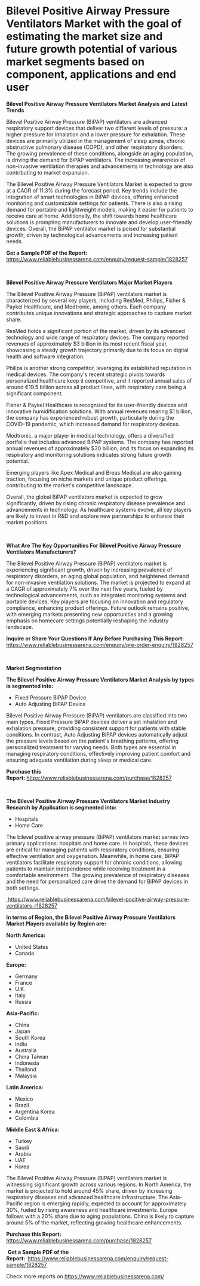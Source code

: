 <p><h1>Bilevel Positive Airway Pressure Ventilators Market with the goal of estimating the market size and future growth potential of various market segments based on component, applications and end user</h1></p><p><strong>Bilevel Positive Airway Pressure Ventilators Market Analysis and Latest Trends</strong></p>
<p><p>Bilevel Positive Airway Pressure (BiPAP) ventilators are advanced respiratory support devices that deliver two different levels of pressure: a higher pressure for inhalation and a lower pressure for exhalation. These devices are primarily utilized in the management of sleep apnea, chronic obstructive pulmonary disease (COPD), and other respiratory disorders. The growing prevalence of these conditions, alongside an aging population, is driving the demand for BiPAP ventilators. The increasing awareness of non-invasive ventilation therapies and advancements in technology are also contributing to market expansion.</p><p>The Bilevel Positive Airway Pressure Ventilators Market is expected to grow at a CAGR of 11.3% during the forecast period. Key trends include the integration of smart technologies in BiPAP devices, offering enhanced monitoring and customizable settings for patients. There is also a rising demand for portable and lightweight models, making it easier for patients to receive care at home. Additionally, the shift towards home healthcare solutions is prompting manufacturers to innovate and develop user-friendly devices. Overall, the BiPAP ventilator market is poised for substantial growth, driven by technological advancements and increasing patient needs.</p></p>
<p><strong>Get a Sample PDF of the Report:&nbsp;</strong> <a href="https://www.reliablebusinessarena.com/enquiry/request-sample/1828257?utm_campaign=2187&utm_medium=2&utm_source=Github&utm_content=ia&utm_term=05032025&utm_id=bilevel-positive-airway-pressure-ventilators">https://www.reliablebusinessarena.com/enquiry/request-sample/1828257</a></p>
<p>&nbsp;</p>
<p><strong>Bilevel Positive Airway Pressure Ventilators Major Market Players</strong></p>
<p><p>The Bilevel Positive Airway Pressure (BiPAP) ventilators market is characterized by several key players, including ResMed, Philips, Fisher & Paykel Healthcare, and Medtronic, among others. Each company contributes unique innovations and strategic approaches to capture market share.</p><p>ResMed holds a significant portion of the market, driven by its advanced technology and wide range of respiratory devices. The company reported revenues of approximately $3 billion in its most recent fiscal year, showcasing a steady growth trajectory primarily due to its focus on digital health and software integration.</p><p>Philips is another strong competitor, leveraging its established reputation in medical devices. The company's recent strategic pivots towards personalized healthcare keep it competitive, and it reported annual sales of around €19.5 billion across all product lines, with respiratory care being a significant component.</p><p>Fisher & Paykel Healthcare is recognized for its user-friendly devices and innovative humidification solutions. With annual revenues nearing $1 billion, the company has experienced robust growth, particularly during the COVID-19 pandemic, which increased demand for respiratory devices.</p><p>Medtronic, a major player in medical technology, offers a diversified portfolio that includes advanced BiPAP systems. The company has reported annual revenues of approximately $30 billion, and its focus on expanding its respiratory and monitoring solutions indicates strong future growth potential.</p><p>Emerging players like Apex Medical and Breas Medical are also gaining traction, focusing on niche markets and unique product offerings, contributing to the market's competitive landscape.</p><p>Overall, the global BiPAP ventilators market is expected to grow significantly, driven by rising chronic respiratory disease prevalence and advancements in technology. As healthcare systems evolve, all key players are likely to invest in R&D and explore new partnerships to enhance their market positions.</p></p>
<p>&nbsp;</p>
<p><strong>What Are The Key Opportunities For Bilevel Positive Airway Pressure Ventilators Manufacturers?</strong></p>
<p><p>The Bilevel Positive Airway Pressure (BiPAP) ventilators market is experiencing significant growth, driven by increasing prevalence of respiratory disorders, an aging global population, and heightened demand for non-invasive ventilation solutions. The market is projected to expand at a CAGR of approximately 7% over the next five years, fueled by technological advancements, such as integrated monitoring systems and portable devices. Key players are focusing on innovation and regulatory compliance, enhancing product offerings. Future outlook remains positive, with emerging markets presenting new opportunities and a growing emphasis on homecare settings potentially reshaping the industry landscape.</p></p>
<p><strong>Inquire or Share Your Questions If Any Before Purchasing This Report:</strong> <a href="https://www.reliablebusinessarena.com/enquiry/pre-order-enquiry/1828257?utm_campaign=2187&utm_medium=2&utm_source=Github&utm_content=ia&utm_term=05032025&utm_id=bilevel-positive-airway-pressure-ventilators">https://www.reliablebusinessarena.com/enquiry/pre-order-enquiry/1828257</a></p>
<p>&nbsp;</p>
<p><strong>Market Segmentation</strong></p>
<p><strong>The Bilevel Positive Airway Pressure Ventilators Market Analysis by types is segmented into:</strong></p>
<p><ul><li>Fixed Pressure BiPAP Device</li><li>Auto Adjusting BiPAP Device</li></ul></p>
<p><p>Bilevel Positive Airway Pressure (BiPAP) ventilators are classified into two main types. Fixed Pressure BiPAP devices deliver a set inhalation and exhalation pressure, providing consistent support for patients with stable conditions. In contrast, Auto Adjusting BiPAP devices automatically adjust the pressure levels based on the patient's breathing patterns, offering personalized treatment for varying needs. Both types are essential in managing respiratory conditions, effectively improving patient comfort and ensuring adequate ventilation during sleep or medical care.</p></p>
<p><strong>Purchase this Report:&nbsp;</strong><a href="https://www.reliablebusinessarena.com/purchase/1828257?utm_campaign=2187&utm_medium=2&utm_source=Github&utm_content=ia&utm_term=05032025&utm_id=bilevel-positive-airway-pressure-ventilators">https://www.reliablebusinessarena.com/purchase/1828257</a></p>
<p>&nbsp;</p>
<p><strong>The Bilevel Positive Airway Pressure Ventilators Market Industry Research by Application is segmented into:</strong></p>
<p><ul><li>Hospitals</li><li>Home Care</li></ul></p>
<p><p>The bilevel positive airway pressure (BiPAP) ventilators market serves two primary applications: hospitals and home care. In hospitals, these devices are critical for managing patients with respiratory conditions, ensuring effective ventilation and oxygenation. Meanwhile, in home care, BiPAP ventilators facilitate respiratory support for chronic conditions, allowing patients to maintain independence while receiving treatment in a comfortable environment. The growing prevalence of respiratory diseases and the need for personalized care drive the demand for BiPAP devices in both settings.</p></p>
<p><a href="https://www.reliablebusinessarena.com/bilevel-positive-airway-pressure-ventilators-r1828257?utm_campaign=2187&utm_medium=2&utm_source=Github&utm_content=ia&utm_term=05032025&utm_id=bilevel-positive-airway-pressure-ventilators">&nbsp;https://www.reliablebusinessarena.com/bilevel-positive-airway-pressure-ventilators-r1828257</a></p>
<p><strong>In terms of Region, the Bilevel Positive Airway Pressure Ventilators Market Players available by Region are:</strong></p>
<p>
    <p> <strong> North America: </strong>
        <ul>
            <li>United States</li>
            <li>Canada</li>
        </ul>
        </p> 
    <p> <strong> Europe: </strong>
        <ul>
            <li>Germany</li>
            <li>France</li>
            <li>U.K.</li>
            <li>Italy</li>
            <li>Russia</li>
        </ul>
        </p> 
    <p> <strong> Asia-Pacific: </strong>
        <ul>
            <li>China</li>
            <li>Japan</li>
            <li>South Korea</li>
            <li>India</li>
            <li>Australia</li>
            <li>China Taiwan</li>
            <li>Indonesia</li>
            <li>Thailand</li>
            <li>Malaysia</li>
        </ul>
        </p> 
    <p> <strong> Latin America: </strong>
        <ul>
            <li>Mexico</li>
            <li>Brazil</li>
            <li>Argentina Korea</li>
            <li>Colombia</li>
        </ul>
        </p> 
    <p> <strong> Middle East & Africa: </strong>
        <ul>
            <li>Turkey</li>
            <li>Saudi</li>
            <li>Arabia</li>
            <li>UAE</li>
            <li>Korea</li>
        </ul>
    </p>
    </p>
<p><p>The Bilevel Positive Airway Pressure (BiPAP) ventilators market is witnessing significant growth across various regions. In North America, the market is projected to hold around 45% share, driven by increasing respiratory diseases and advanced healthcare infrastructure. The Asia-Pacific region is emerging rapidly, expected to account for approximately 30%, fueled by rising awareness and healthcare investments. Europe follows with a 20% share due to aging populations. China is likely to capture around 5% of the market, reflecting growing healthcare enhancements.</p></p>
<p><strong>Purchase this Report: </strong><a href="https://www.reliablebusinessarena.com/purchase/1828257?utm_campaign=2187&utm_medium=2&utm_source=Github&utm_content=ia&utm_term=05032025&utm_id=bilevel-positive-airway-pressure-ventilators">https://www.reliablebusinessarena.com/purchase/1828257</a></p>
<p>&nbsp;<strong>Get a Sample PDF of the Report:&nbsp;&nbsp;</strong><a href="https://www.reliablebusinessarena.com/enquiry/request-sample/1828257?utm_campaign=2187&utm_medium=2&utm_source=Github&utm_content=ia&utm_term=05032025&utm_id=bilevel-positive-airway-pressure-ventilators">https://www.reliablebusinessarena.com/enquiry/request-sample/1828257</a></p>
<p><strong></strong></p>
<p>Check more reports on <a href="https://www.reliablebusinessarena.com/?utm_campaign=2187&utm_medium=2&utm_source=Github&utm_content=ia&utm_term=05032025&utm_id=bilevel-positive-airway-pressure-ventilators">https://www.reliablebusinessarena.com/</a></p>
